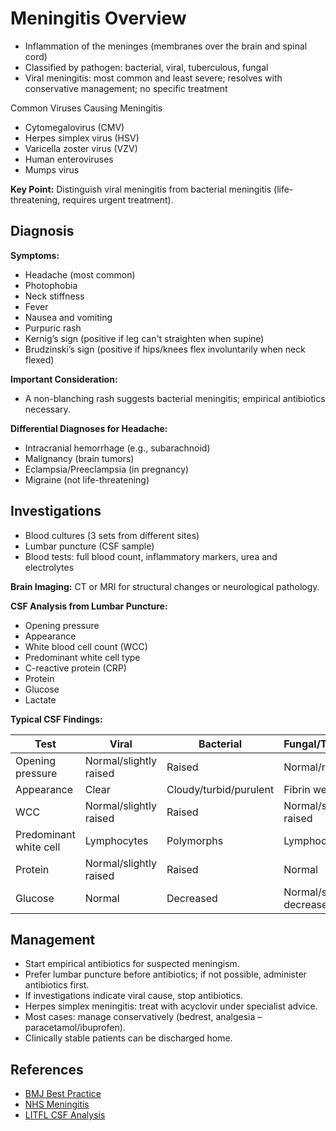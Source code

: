 Meningitis Overview
====================
- Inflammation of the meninges (membranes over the brain and spinal cord)
- Classified by pathogen: bacterial, viral, tuberculous, fungal
- Viral meningitis: most common and least severe; resolves with conservative management; no specific treatment

Common Viruses Causing Meningitis
- Cytomegalovirus (CMV)
- Herpes simplex virus (HSV)
- Varicella zoster virus (VZV)
- Human enteroviruses
- Mumps virus

**Key Point:** Distinguish viral meningitis from bacterial meningitis (life-threatening, requires urgent treatment).

Diagnosis
---------
**Symptoms:**
- Headache (most common)
- Photophobia
- Neck stiffness
- Fever
- Nausea and vomiting
- Purpuric rash
- Kernig’s sign (positive if leg can't straighten when supine)
- Brudzinski’s sign (positive if hips/knees flex involuntarily when neck flexed)

**Important Consideration:** 
- A non-blanching rash suggests bacterial meningitis; empirical antibiotics necessary.

**Differential Diagnoses for Headache:**
- Intracranial hemorrhage (e.g., subarachnoid)
- Malignancy (brain tumors)
- Eclampsia/Preeclampsia (in pregnancy)
- Migraine (not life-threatening)

Investigations
--------------
- Blood cultures (3 sets from different sites)
- Lumbar puncture (CSF sample)
- Blood tests: full blood count, inflammatory markers, urea and electrolytes

**Brain Imaging:** CT or MRI for structural changes or neurological pathology.

**CSF Analysis from Lumbar Puncture:**
- Opening pressure
- Appearance
- White blood cell count (WCC)
- Predominant white cell type
- C-reactive protein (CRP)
- Protein
- Glucose
- Lactate

**Typical CSF Findings:**

| Test                  | Viral               | Bacterial                | Fungal/Tuberculous     |
|-----------------------|---------------------|--------------------------|-------------------------|
| Opening pressure       | Normal/slightly raised | Raised                   | Normal/raised           |
| Appearance             | Clear               | Cloudy/turbid/purulent   | Fibrin web              |
| WCC                    | Normal/slightly raised | Raised                   | Normal/slightly raised  |
| Predominant white cell | Lymphocytes         | Polymorphs              | Lymphocytes             |
| Protein                | Normal/slightly raised | Raised                   | Normal                  |
| Glucose                | Normal              | Decreased                | Normal/slightly decreased|

Management
-----------
- Start empirical antibiotics for suspected meningism.
- Prefer lumbar puncture before antibiotics; if not possible, administer antibiotics first.
- If investigations indicate viral cause, stop antibiotics.
- Herpes simplex meningitis: treat with acyclovir under specialist advice.
- Most cases: manage conservatively (bedrest, analgesia – paracetamol/ibuprofen).
- Clinically stable patients can be discharged home.

References
----------
- [BMJ Best Practice](https://bestpractice.bmj.com/topics/en-gb/3000242)
- [NHS Meningitis](https://www.nhs.uk/conditions/meningitis/)
- [LITFL CSF Analysis](https://litfl.com/csf-analysis/)